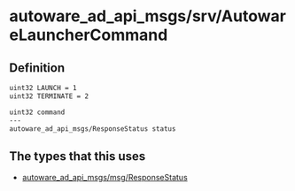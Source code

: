 # autoware_ad_api_msgs/srv/AutowareLauncherCommand

## Definition

```txt
uint32 LAUNCH = 1
uint32 TERMINATE = 2

uint32 command
---
autoware_ad_api_msgs/ResponseStatus status
```

## The types that this uses

- [autoware_ad_api_msgs/msg/ResponseStatus](../../autoware_ad_api_msgs/msg/response_status.md)
